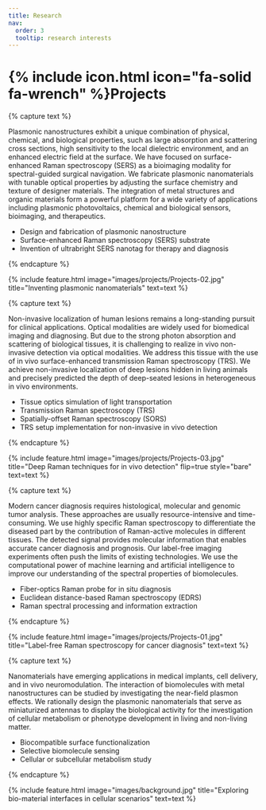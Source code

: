 ```yaml
---
title: Research
nav:
  order: 3
  tooltip: research interests
---
```


# {% include icon.html icon="fa-solid fa-wrench" %}Projects

{% capture text %}

Plasmonic nanostructures exhibit a unique combination of physical, chemical, and biological properties, such as large absorption and scattering cross sections, high sensitivity to the local dielectric environment, and an enhanced electric field at the surface. We have focused on surface-enhanced Raman spectroscopy (SERS) as a bioimaging modality for spectral-guided surgical navigation. We fabricate plasmonic nanomaterials with tunable optical properties by adjusting the surface chemistry and texture of designer materials. The integration of metal structures and organic materials form a powerful platform for a wide variety of applications including plasmonic photovoltaics, chemical and biological sensors, bioimaging, and therapeutics.
- Design and fabrication of plasmonic nanostructure
- Surface-enhanced Raman spectroscopy (SERS) substrate
- Invention of ultrabright SERS nanotag for therapy and diagnosis

{% endcapture %}

{% include feature.html image="images/projects/Projects-02.jpg" title="Inventing plasmonic nanomaterials" text=text %}

{% capture text %}

Non-invasive localization of human lesions remains a long-standing pursuit for clinical applications. Optical modalities are widely used for biomedical imaging and diagnosing. But due to the strong photon absorption and scattering of biological tissues, it is challenging to realize in vivo non-invasive detection via optical modalities. We address this tissue with the use of in vivo surface-enhanced transmission Raman spectroscopy (TRS). We achieve non-invasive localization of deep lesions hidden in living animals and precisely predicted the depth of deep-seated lesions in heterogeneous in vivo environments.
- Tissue optics simulation of light transportation
- Transmission Raman spectroscopy (TRS)
- Spatially-offset Raman spectroscopy (SORS)
- TRS setup implementation for non-invasive in vivo detection

{% endcapture %}

{% include feature.html image="images/projects/Projects-03.jpg" title="Deep Raman techniques for in vivo detection" flip=true style="bare" text=text %}

{% capture text %}

Modern cancer diagnosis requires histological, molecular and genomic tumor analysis. These approaches are usually resource-intensive and time-consuming. We use highly specific Raman spectroscopy to differentiate the diseased part by the contribution of Raman-active molecules in different tissues. The detected signal provides molecular information that enables accurate cancer diagnosis and prognosis. Our label-free imaging experiments often push the limits of existing technologies. We use the computational power of machine learning and artificial intelligence to improve our understanding of the spectral properties of biomolecules.
- Fiber-optics Raman probe for in situ diagnosis
- Euclidean distance-based Raman spectroscopy (EDRS)
- Raman spectral processing and information extraction


{% endcapture %}

{% include feature.html image="images/projects/Projects-01.jpg"  title="Label-free Raman spectroscopy for cancer diagnosis" text=text %}


{% capture text %}

Nanomaterials have emerging applications in medical implants, cell delivery, and in vivo neuromodulation. The interaction of biomolecules with metal nanostructures can be studied by investigating the near-field plasmon effects. We rationally design the plasmonic nanomaterials that serve as miniaturized antennas to display the biological activity for the investigation of cellular metabolism or phenotype development in living and non-living matter.
- Biocompatible surface functionalization
- Selective biomolecule sensing
- Cellular or subcellular metabolism study

{% endcapture %}

{% include feature.html image="images/background.jpg" title="Exploring bio-material interfaces in cellular scenarios" text=text %}

